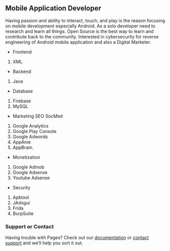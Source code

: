 ## Mobile Application Developer

Having passion and ability to interact, touch, and play is the reason focusing on mobile development especially Android. As a solo developer need to research and learn all things. Open Source is the best way to learn and contribute back to the community. Interested in cybersecurity for reverse engineering of Android mobile application and also a Digital Marketer.


- Frontend 
1. XML

- Backend
1. Java

- Database
1. Firebase
2. MySQL

- Marketing SEO SocMed
1. Google Analytics
2. Google Play Console
3. Google Adwords
4. AppAnie
5. AppBrain.

- Monetization
1. Google Admob
2. Google Adsense
3. Youtube Adsense

- Security
1. Apktool
2. JAdxgui
3. Frida
4. BurpSuite

### Support or Contact

Having trouble with Pages? Check out our [documentation](https://help.github.com/categories/github-pages-basics/) or [contact support](https://github.com/contact) and we’ll help you sort it out.
